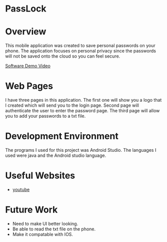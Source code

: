 # PassLock
# Overview
This mobile application was created to save personal passwords on your phone. The application focuses on personal privacy since the passwords will not be saved onto
the cloud so you can feel secure. 


[Software Demo Video](https://www.youtube.com/watch?v=gxJH2QWCQNU&ab_channel=Engelito)

# Web Pages
I have three pages in this application.
The first one will show you a logo that I created which will send you to the login page.
Second page will authenticate the user to enter the password page.
The third page will allow you to add your passwords to a txt file.

# Development Environment

The programs I used for this project was Android Studio.
The languages I used were java and the Android studio language.

# Useful Websites
* [youtube](https://www.youtube.com/watch?v=EcfUkjlL9RI&list=PLe9huA6QLp-KzjwCdyuJ7o3NU5IfmFzBN&index=1&ab_channel=CodinginFlow)

# Future Work
* Need to make UI better looking.
* Be able to read the txt file on the phone.
* Make it compatable with IOS.
